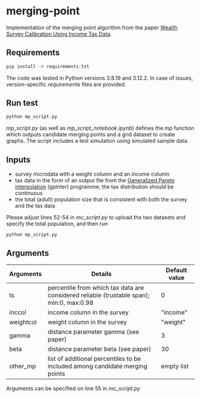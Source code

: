 # merging-point
Implementation of the merging point algorithm from the paper [Wealth Survey Calibration Using Income Tax Data](https://ideas.repec.org/p/inq/inqwps/ecineq2023-659.html).

## Requirements

```python
pip install -r requirements.txt
```

The code was tested in Python versions 3.8.19 and 3.12.2. In case of issues, version-specific *requirements* files are provided.

## Run test

```python
python mp_script.py
```

*mp_script.py* (as well as *mp_script_notebook.ipynb*) defines the *mp* function which outputs candidate merging points and a grid dataset to create graphs. The script includes a test simulation using simulated sample data.

## Inputs

* survey microdata with a weight column and an income column
* tax data in the form of an output file from the [Generalized Pareto interpolation](https://wid.world/gpinter/) (gpinter) programme; the tax distribution should be continuous
* the total (adult) population size that is consistent with both the survey and the tax data

Please adjust lines 52-54 in *mc_script.py* to upload the two datasets and specify the total population, and then run

```python
python mp_script.py
```


## Arguments
|  Arguments   | Details  | Default value | 
|  ----  | ----  | ----  |
| ts  | percentile from which tax data are considered reliable (trustable span); min:0, max:0.98 | 0 |
| inccol  | income column in the survey | "income" |
| weightcol | weight column in the survey | "weight" |
| gamma | distance parameter gamma (see paper) | 3 |
| beta | distance parameter beta (see paper) | 30 |
| other_mp | list of additional percentiles to be included among candidate merging points | empty list |

Arguments can be specified on line 55 in *mc_script.py*
